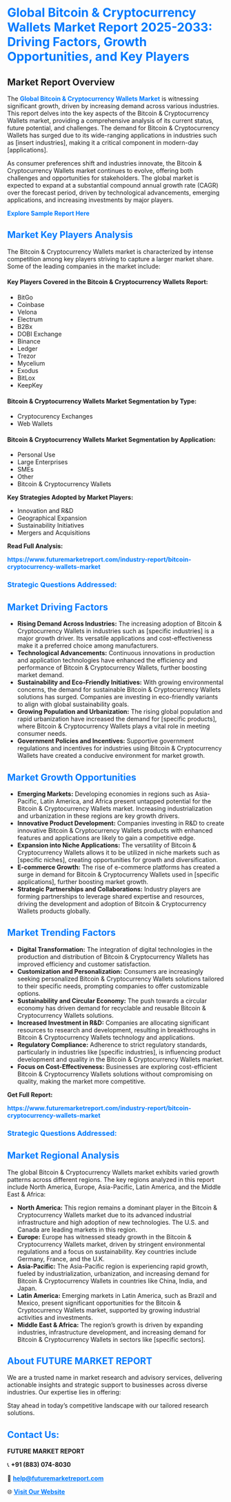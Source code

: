 <h1 style="color: #007BFF;">Global Bitcoin & Cryptocurrency Wallets Market Report 2025-2033: Driving Factors, Growth Opportunities, and Key Players</h1>

<section id="overview">
<h2>Market Report Overview</h2>
<p>The <a href="https://www.futuremarketreport.com/industry-report/bitcoin-cryptocurrency-wallets-market" style="color: #007BFF; text-decoration: none;"><strong>Global Bitcoin & Cryptocurrency Wallets Market</strong></a> is witnessing significant growth, driven by increasing demand across various industries. This report delves into the key aspects of the Bitcoin & Cryptocurrency Wallets market, providing a comprehensive analysis of its current status, future potential, and challenges. The demand for Bitcoin & Cryptocurrency Wallets has surged due to its wide-ranging applications in industries such as [insert industries], making it a critical component in modern-day [applications].</p>
<p>As consumer preferences shift and industries innovate, the Bitcoin & Cryptocurrency Wallets market continues to evolve, offering both challenges and opportunities for stakeholders. The global market is expected to expand at a substantial compound annual growth rate (CAGR) over the forecast period, driven by technological advancements, emerging applications, and increasing investments by major players.</p>
</section>

<section id="overview">
<p><a href="https://www.futuremarketreport.com/request-sample/reportId=111809" style="color: #007BFF; text-decoration: none;"><strong>Explore Sample Report Here</strong></a></p>
</section>

<section id="key-players">
<h2 style="color: #007BFF;">Market Key Players Analysis</h2>
<p>The Bitcoin & Cryptocurrency Wallets market is characterized by intense competition among key players striving to capture a larger market share. Some of the leading companies in the market include:</p>
<h4>Key Players Covered in the Bitcoin & Cryptocurrency Wallets Report:</h4>
<ul><li>BitGo</li><li>Coinbase</li><li>Velona</li><li>Electrum</li><li>B2Bx</li><li>DOBI Exchange</li><li>Binance</li><li>Ledger</li><li>Trezor</li><li>Mycelium</li><li>Exodus</li><li>BitLox</li><li>KeepKey</li></ul>
<h4>Bitcoin & Cryptocurrency Wallets Market Segmentation by Type:</h4>
<ul><li>Cryptocurency Exchanges</li><li>Web Wallets</li></ul>

<h4>Bitcoin & Cryptocurrency Wallets Market Segmentation by Application:</h4>
<ul><li>Personal Use</li><li>Large Enterprises</li><li>SMEs</li><li>Other</li><li>Bitcoin &amp; Cryptocurrency Wallets</li></ul>
<p><strong>Key Strategies Adopted by Market Players:</strong></p>
<ul>
<li>Innovation and R&D</li>
<li>Geographical Expansion</li>
<li>Sustainability Initiatives</li>
<li>Mergers and Acquisitions</li>
</ul>
</section>

<section>
<p><strong>Read Full Analysis: </strong></p><a href="https://www.futuremarketreport.com/industry-report/bitcoin-cryptocurrency-wallets-market" style="color: #007BFF; text-decoration: none;"><strong>https://www.futuremarketreport.com/industry-report/bitcoin-cryptocurrency-wallets-market</strong></a>
<h3 style="color: #007BFF;">Strategic Questions Addressed:</h3>
</section>

<section id="driving-factors">
<h2 style="color: #007BFF;">Market Driving Factors</h2>
<ul>
<li><strong>Rising Demand Across Industries:</strong> The increasing adoption of Bitcoin & Cryptocurrency Wallets in industries such as [specific industries] is a major growth driver. Its versatile applications and cost-effectiveness make it a preferred choice among manufacturers.</li>
<li><strong>Technological Advancements:</strong> Continuous innovations in production and application technologies have enhanced the efficiency and performance of Bitcoin & Cryptocurrency Wallets, further boosting market demand.</li>
<li><strong>Sustainability and Eco-Friendly Initiatives:</strong> With growing environmental concerns, the demand for sustainable Bitcoin & Cryptocurrency Wallets solutions has surged. Companies are investing in eco-friendly variants to align with global sustainability goals.</li>
<li><strong>Growing Population and Urbanization:</strong> The rising global population and rapid urbanization have increased the demand for [specific products], where Bitcoin & Cryptocurrency Wallets plays a vital role in meeting consumer needs.</li>
<li><strong>Government Policies and Incentives:</strong> Supportive government regulations and incentives for industries using Bitcoin & Cryptocurrency Wallets have created a conducive environment for market growth.</li>
</ul>
</section>

<section id="growth-opportunities">
<h2 style="color: #007BFF;">Market Growth Opportunities</h2>
<ul>
<li><strong>Emerging Markets:</strong> Developing economies in regions such as Asia-Pacific, Latin America, and Africa present untapped potential for the Bitcoin & Cryptocurrency Wallets market. Increasing industrialization and urbanization in these regions are key growth drivers.</li>
<li><strong>Innovative Product Development:</strong> Companies investing in R&D to create innovative Bitcoin & Cryptocurrency Wallets products with enhanced features and applications are likely to gain a competitive edge.</li>
<li><strong>Expansion into Niche Applications:</strong> The versatility of Bitcoin & Cryptocurrency Wallets allows it to be utilized in niche markets such as [specific niches], creating opportunities for growth and diversification.</li>
<li><strong>E-commerce Growth:</strong> The rise of e-commerce platforms has created a surge in demand for Bitcoin & Cryptocurrency Wallets used in [specific applications], further boosting market growth.</li>
<li><strong>Strategic Partnerships and Collaborations:</strong> Industry players are forming partnerships to leverage shared expertise and resources, driving the development and adoption of Bitcoin & Cryptocurrency Wallets products globally.</li>
</ul>
</section>

<section id="trending-factors">
<h2 style="color: #007BFF;">Market Trending Factors</h2>
<ul>
<li><strong>Digital Transformation:</strong> The integration of digital technologies in the production and distribution of Bitcoin & Cryptocurrency Wallets has improved efficiency and customer satisfaction.</li>
<li><strong>Customization and Personalization:</strong> Consumers are increasingly seeking personalized Bitcoin & Cryptocurrency Wallets solutions tailored to their specific needs, prompting companies to offer customizable options.</li>
<li><strong>Sustainability and Circular Economy:</strong> The push towards a circular economy has driven demand for recyclable and reusable Bitcoin & Cryptocurrency Wallets solutions.</li>
<li><strong>Increased Investment in R&D:</strong> Companies are allocating significant resources to research and development, resulting in breakthroughs in Bitcoin & Cryptocurrency Wallets technology and applications.</li>
<li><strong>Regulatory Compliance:</strong> Adherence to strict regulatory standards, particularly in industries like [specific industries], is influencing product development and quality in the Bitcoin & Cryptocurrency Wallets market.</li>
<li><strong>Focus on Cost-Effectiveness:</strong> Businesses are exploring cost-efficient Bitcoin & Cryptocurrency Wallets solutions without compromising on quality, making the market more competitive.</li>
</ul>
</section>

<section>
<p><strong>Get Full Report: </strong></p><a href="https://www.futuremarketreport.com/industry-report/bitcoin-cryptocurrency-wallets-market" style="color: #007BFF; text-decoration: none;"><strong>https://www.futuremarketreport.com/industry-report/bitcoin-cryptocurrency-wallets-market</strong></a>
<h3 style="color: #007BFF;">Strategic Questions Addressed:</h3>
</section>


<section id="regional-analysis">
<h2 style="color: #007BFF;">Market Regional Analysis</h2>
<p>The global Bitcoin & Cryptocurrency Wallets market exhibits varied growth patterns across different regions. The key regions analyzed in this report include North America, Europe, Asia-Pacific, Latin America, and the Middle East & Africa:</p>
<ul>
<li><strong>North America:</strong> This region remains a dominant player in the Bitcoin & Cryptocurrency Wallets market due to its advanced industrial infrastructure and high adoption of new technologies. The U.S. and Canada are leading markets in this region.</li>
<li><strong>Europe:</strong> Europe has witnessed steady growth in the Bitcoin & Cryptocurrency Wallets market, driven by stringent environmental regulations and a focus on sustainability. Key countries include Germany, France, and the U.K.</li>
<li><strong>Asia-Pacific:</strong> The Asia-Pacific region is experiencing rapid growth, fueled by industrialization, urbanization, and increasing demand for Bitcoin & Cryptocurrency Wallets in countries like China, India, and Japan.</li>
<li><strong>Latin America:</strong> Emerging markets in Latin America, such as Brazil and Mexico, present significant opportunities for the Bitcoin & Cryptocurrency Wallets market, supported by growing industrial activities and investments.</li>
<li><strong>Middle East & Africa:</strong> The region’s growth is driven by expanding industries, infrastructure development, and increasing demand for Bitcoin & Cryptocurrency Wallets in sectors like [specific sectors].</li>
</ul>
</section>

<footer>
<h2 style="color: #007BFF;">About FUTURE MARKET REPORT</h2>
<p>We are a trusted name in market research and advisory services, delivering actionable insights and strategic support to businesses across diverse industries. Our expertise lies in offering:</p>

<p>Stay ahead in today’s competitive landscape with our tailored research solutions.</p>

<h2 style="color: #007BFF;">Contact Us:</h2>
<p><strong>FUTURE MARKET REPORT</strong></p>
<p>📞 <strong>+91 (883) 074-8030</strong></p>
<p>📧 <strong><a href="mailto:help@futuremarketreport.com" style="color: #007BFF;">help@futuremarketreport.com</a></strong></p>
<p>🌐 <strong><a href="https://www.futuremarketreport.com/" style="color: #007BFF;">Visit Our Website</a></strong></p>
</footer>